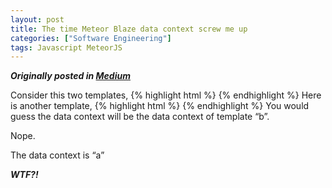 ```yaml
---
layout: post
title: The time Meteor Blaze data context screw me up
categories: ["Software Engineering"]
tags: Javascript MeteorJS
---
```

***Originally posted in [Medium](https://medium.com/@gilbertwat/the-time-meteor-blaze-data-context-screw-me-up-6eb84abb6f6#.p6dm57cjw)***

Consider this two templates,
{% highlight html %}
<template name='a'>
  {% raw %}
  {{> b }}
  {% endraw %}
</template>
<template name='b'>
  {% raw %}
  <b class="{{if not data }}hide{{/if}}">{{ data context of b }}</b>
  {% endraw %}
</template>
{% endhighlight %}
Here is another template,
{% highlight html %}
<template name='a'>
  {% raw %}
  {{> b }}
  {% endraw %}
</template>
<template name='b'>
  {% raw %}
  {{if}}<b>{{?? what is the data context here ??}}</b> {{/if}}
  {% endraw %}
</template>
{% endhighlight %}
You would guess the data context will be the data context of template “b”.

Nope.

The data context is “a”

***WTF?!***
